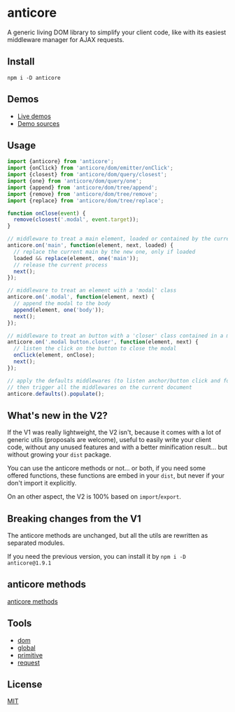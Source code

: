 # anticore

A generic living DOM library to simplify your client code, like with its easiest middleware manager for
AJAX requests.

## Install

`npm i -D anticore`

## Demos

* [Live demos](http://lcfvs.github.io/anticore)
* [Demo sources](https://github.com/Lcfvs/anticore/tree/gh-pages)

## Usage

```js
import {anticore} from 'anticore';
import {onClick} from 'anticore/dom/emitter/onClick';
import {closest} from 'anticore/dom/query/closest';
import {one} from 'anticore/dom/query/one';
import {append} from 'anticore/dom/tree/append';
import {remove} from 'anticore/dom/tree/remove';
import {replace} from 'anticore/dom/tree/replace';

function onClose(event) {
  remove(closest('.modal', event.target));
}

// middleware to treat a main element, loaded or contained by the current document
anticore.on('main', function(element, next, loaded) {
  // replace the current main by the new one, only if loaded
  loaded && replace(element, one('main'));
  // release the current process
  next(); 
});

// middleware to treat an element with a 'modal' class
anticore.on('.modal', function(element, next) {
  // append the modal to the body
  append(element, one('body'));
  next(); 
});

// middleware to treat an button with a 'closer' class contained in a modal 
anticore.on('.modal button.closer', function(element, next) {
  // listen the click on the button to close the modal
  onClick(element, onClose);
  next(); 
});

// apply the defaults middlewares (to listen anchor/button click and form submit)
// then trigger all the middlewares on the current document 
anticore.defaults().populate();
```

## What's new in the V2?

If the V1 was really lightweight, the V2 isn't, because it comes with a lot of generic utils (proposals are
welcome), useful to easily write your client code, without any unused features and with a better
minification result... but without growing your `dist` package.

You can use the anticore methods or not... or both, if you need some offered functions, these functions are
embed in your `dist`, but never if your don't import it explicitly.

On an other aspect, the V2 is 100% based on `import`/`export`.

## Breaking changes from the V1

The anticore methods are unchanged, but all the utils are rewritten as separated modules.

If you need the previous version, you can install it by `npm i -D anticore@1.9.1`


## anticore methods

[anticore methods](./anticore.md#reference)

## Tools

* [dom](./dom/#reference)
* [global](./global/#reference)
* [primitive](./primitive/#reference)
* [request](./request/#reference)

## License

[MIT](./licence.md)